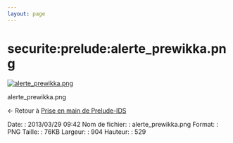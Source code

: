 ```yaml
---
layout: page
---
```


securite:prelude:alerte\_prewikka.png
=====================================

[![alerte\_prewikka.png](../..//assets/media/securite/prelude/alerte_prewikka.png@cache=&w=900&h=526 "alerte_prewikka.png")](../..//assets/media/securite/prelude/alerte_prewikka.png@cache= "Afficher le fichier original")

alerte\_prewikka.png

← Retour à [Prise en main de
Prelude-IDS](../../../securite/prelude/prelude-use.html "securite:prelude:prelude-use")

Date:
:   2013/03/29 09:42
Nom de fichier:
:   alerte\_prewikka.png
Format:
:   PNG
Taille:
:   76KB
Largeur:
:   904
Hauteur:
:   529

